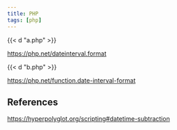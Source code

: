 ```yaml
---
title: PHP
tags: [php]
---
```


{{< d "a.php" >}}

<https://php.net/dateinterval.format>

{{< d "b.php" >}}

<https://php.net/function.date-interval-format>

## References

<https://hyperpolyglot.org/scripting#datetime-subtraction>
